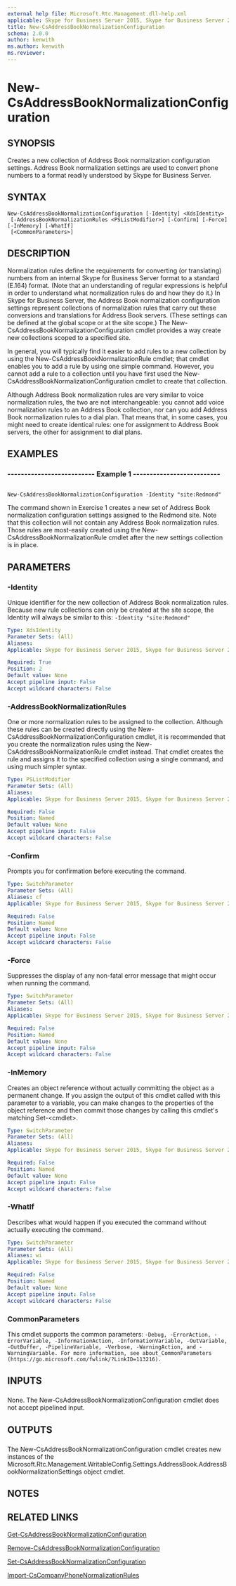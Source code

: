 ```yaml
---
external help file: Microsoft.Rtc.Management.dll-help.xml
applicable: Skype for Business Server 2015, Skype for Business Server 2019
title: New-CsAddressBookNormalizationConfiguration
schema: 2.0.0
author: kenwith
ms.author: kenwith
ms.reviewer:
---
```


# New-CsAddressBookNormalizationConfiguration

## SYNOPSIS
Creates a new collection of Address Book normalization configuration settings.
Address Book normalization settings are used to convert phone numbers to a format readily understood by Skype for Business Server.

## SYNTAX

```
New-CsAddressBookNormalizationConfiguration [-Identity] <XdsIdentity>
 [-AddressBookNormalizationRules <PSListModifier>] [-Confirm] [-Force] [-InMemory] [-WhatIf]
 [<CommonParameters>]
```

## DESCRIPTION
Normalization rules define the requirements for converting (or translating) numbers from an internal Skype for Business Server format to a standard (E.164) format.
(Note that an understanding of regular expressions is helpful in order to understand what normalization rules do and how they do it.) In Skype for Business Server, the Address Book normalization configuration settings represent collections of normalization rules that carry out these conversions and translations for Address Book servers.
(These settings can be defined at the global scope or at the site scope.) The New-CsAddressBookNormalizationConfiguration cmdlet provides a way create new collections scoped to a specified site.

In general, you will typically find it easier to add rules to a new collection by using the New-CsAddressBookNormalizationRule cmdlet; that cmdlet enables you to add a rule by using one simple command.
However, you cannot add a rule to a collection until you have first used the New-CsAddressBookNormalizationConfiguration cmdlet to create that collection.

Although Address Book normalization rules are very similar to voice normalization rules, the two are not interchangeable: you cannot add voice normalization rules to an Address Book collection, nor can you add Address Book normalization rules to a dial plan.
That means that, in some cases, you might need to create identical rules: one for assignment to Address Book servers, the other for assignment to dial plans.

## EXAMPLES

### -------------------------- Example 1 -------------------------- 
```

New-CsAddressBookNormalizationConfiguration -Identity "site:Redmond"
```

The command shown in Exercise 1 creates a new set of Address Book normalization configuration settings assigned to the Redmond site.
Note that this collection will not contain any Address Book normalization rules.
Those rules are most-easily created using the New-CsAddressBookNormalizationRule cmdlet after the new settings collection is in place.


## PARAMETERS

### -Identity
Unique identifier for the new collection of Address Book normalization rules.
Because new rule collections can only be created at the site scope, the Identity will always be similar to this: `-Identity "site:Redmond"`

```yaml
Type: XdsIdentity
Parameter Sets: (All)
Aliases: 
Applicable: Skype for Business Server 2015, Skype for Business Server 2019

Required: True
Position: 2
Default value: None
Accept pipeline input: False
Accept wildcard characters: False
```

### -AddressBookNormalizationRules
One or more normalization rules to be assigned to the collection.
Although these rules can be created directly using the New-CsAddressBookNormalizationConfiguration cmdlet, it is recommended that you create the normalization rules using the New-CsAddressBookNormalizationRule cmdlet instead.
That cmdlet creates the rule and assigns it to the specified collection using a single command, and using much simpler syntax.

```yaml
Type: PSListModifier
Parameter Sets: (All)
Aliases: 
Applicable: Skype for Business Server 2015, Skype for Business Server 2019

Required: False
Position: Named
Default value: None
Accept pipeline input: False
Accept wildcard characters: False
```

### -Confirm
Prompts you for confirmation before executing the command.

```yaml
Type: SwitchParameter
Parameter Sets: (All)
Aliases: cf
Applicable: Skype for Business Server 2015, Skype for Business Server 2019

Required: False
Position: Named
Default value: None
Accept pipeline input: False
Accept wildcard characters: False
```

### -Force
Suppresses the display of any non-fatal error message that might occur when running the command.

```yaml
Type: SwitchParameter
Parameter Sets: (All)
Aliases: 
Applicable: Skype for Business Server 2015, Skype for Business Server 2019

Required: False
Position: Named
Default value: None
Accept pipeline input: False
Accept wildcard characters: False
```

### -InMemory
Creates an object reference without actually committing the object as a permanent change.
If you assign the output of this cmdlet called with this parameter to a variable, you can make changes to the properties of the object reference and then commit those changes by calling this cmdlet's matching Set-\<cmdlet\>.

```yaml
Type: SwitchParameter
Parameter Sets: (All)
Aliases: 
Applicable: Skype for Business Server 2015, Skype for Business Server 2019

Required: False
Position: Named
Default value: None
Accept pipeline input: False
Accept wildcard characters: False
```

### -WhatIf
Describes what would happen if you executed the command without actually executing the command.

```yaml
Type: SwitchParameter
Parameter Sets: (All)
Aliases: wi
Applicable: Skype for Business Server 2015, Skype for Business Server 2019

Required: False
Position: Named
Default value: None
Accept pipeline input: False
Accept wildcard characters: False
```

### CommonParameters
This cmdlet supports the common parameters: `-Debug, -ErrorAction, -ErrorVariable, -InformationAction, -InformationVariable, -OutVariable, -OutBuffer, -PipelineVariable, -Verbose, -WarningAction, and -WarningVariable. For more information, see about_CommonParameters (https://go.microsoft.com/fwlink/?LinkID=113216).`

## INPUTS

###  
None.
The New-CsAddressBookNormalizationConfiguration cmdlet does not accept pipelined input.

## OUTPUTS

###  
The New-CsAddressBookNormalizationConfiguration cmdlet creates new instances of the Microsoft.Rtc.Management.WritableConfig.Settings.AddressBook.AddressBookNormalizationSettings object cmdlet.

## NOTES

## RELATED LINKS

[Get-CsAddressBookNormalizationConfiguration](Get-CsAddressBookNormalizationConfiguration.md)

[Remove-CsAddressBookNormalizationConfiguration](Remove-CsAddressBookNormalizationConfiguration.md)

[Set-CsAddressBookNormalizationConfiguration](Set-CsAddressBookNormalizationConfiguration.md)

[Import-CsCompanyPhoneNormalizationRules](Import-CsCompanyPhoneNormalizationRules.md)


